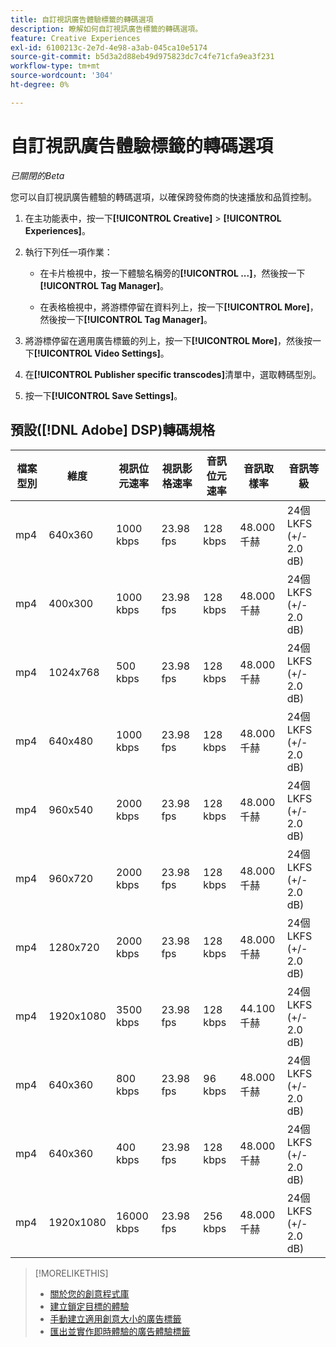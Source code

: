 ```yaml
---
title: 自訂視訊廣告體驗標籤的轉碼選項
description: 瞭解如何自訂視訊廣告標籤的轉碼選項。
feature: Creative Experiences
exl-id: 6100213c-2e7d-4e98-a3ab-045ca10e5174
source-git-commit: b5d3a2d88eb49d975823dc7c4fe71cfa9ea3f231
workflow-type: tm+mt
source-wordcount: '304'
ht-degree: 0%

---
```


# 自訂視訊廣告體驗標籤的轉碼選項

*已關閉的Beta*

您可以自訂視訊廣告體驗的轉碼選項，以確保跨發佈商的快速播放和品質控制。

1. 在主功能表中，按一下&#x200B;**[!UICONTROL Creative]** > **[!UICONTROL Experiences]**。

1. 執行下列任一項作業：

   * 在卡片檢視中，按一下體驗名稱旁的&#x200B;**[!UICONTROL ...]**，然後按一下&#x200B;**[!UICONTROL Tag Manager]**。

   * 在表格檢視中，將游標停留在資料列上，按一下&#x200B;**[!UICONTROL More]**，然後按一下&#x200B;**[!UICONTROL Tag Manager]**。

1. 將游標停留在適用廣告標籤的列上，按一下&#x200B;**[!UICONTROL More]**，然後按一下&#x200B;**[!UICONTROL Video Settings]**。

1. 在&#x200B;**[!UICONTROL Publisher specific transcodes]**&#x200B;清單中，選取轉碼型別。

1. 按一下&#x200B;**[!UICONTROL Save Settings]**。

## 預設([!DNL Adobe] DSP)轉碼規格

| 檔案型別 | 維度 | 視訊位元速率 | 視訊影格速率 | 音訊位元速率 | 音訊取樣率 | 音訊等級 |
|---|---|---|---|---|---|---|
| mp4 | 640x360 | 1000 kbps | 23.98 fps | 128 kbps | 48.000千赫 | 24個LKFS (+/- 2.0 dB) |
| mp4 | 400x300 | 1000 kbps | 23.98 fps | 128 kbps | 48.000千赫 | 24個LKFS (+/- 2.0 dB) |
| mp4 | 1024x768 | 500 kbps | 23.98 fps | 128 kbps | 48.000千赫 | 24個LKFS (+/- 2.0 dB) |
| mp4 | 640x480 | 1000 kbps | 23.98 fps | 128 kbps | 48.000千赫 | 24個LKFS (+/- 2.0 dB) |
| mp4 | 960x540 | 2000 kbps | 23.98 fps | 128 kbps | 48.000千赫 | 24個LKFS (+/- 2.0 dB) |
| mp4 | 960x720 | 2000 kbps | 23.98 fps | 128 kbps | 48.000千赫 | 24個LKFS (+/- 2.0 dB) |
| mp4 | 1280x720 | 2000 kbps | 23.98 fps | 128 kbps | 48.000千赫 | 24個LKFS (+/- 2.0 dB) |
| mp4 | 1920x1080 | 3500 kbps | 23.98 fps | 128 kbps | 44.100千赫 | 24個LKFS (+/- 2.0 dB) |
| mp4 | 640x360 | 800 kbps | 23.98 fps | 96 kbps | 48.000千赫 | 24個LKFS (+/- 2.0 dB) |
| mp4 | 640x360 | 400 kbps | 23.98 fps | 128 kbps | 48.000千赫 | 24個LKFS (+/- 2.0 dB) |
| mp4 | 1920x1080 | 16000 kbps | 23.98 fps | 256 kbps | 48.000千赫 | 24個LKFS (+/- 2.0 dB) |

>[!MORELIKETHIS]
>
>* [關於您的創意程式庫](/help/creative/creative-libraries/creative-libraries-about.md)
>* [建立鎖定目標的體驗](/help/creative/experiences/experience-create-targeting.md)
>* [手動建立適用創意大小的廣告標籤](experience-tag-create-manually.md)
>* [匯出並實作即時體驗的廣告體驗標籤](experience-tag-export.md)
